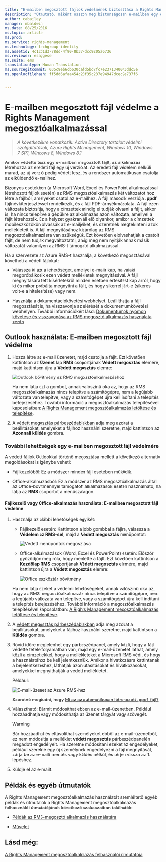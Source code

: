 ```yaml
---
title: "E-mailben megosztott fájlok védelmének biztosítása a Rights Management megosztóalkalmazással | Azure RMS"
description: "Útmutató, miként osszon meg biztonságosan e-mailben egy dokumentumot."
author: cabailey
manager: mbaldwin
ms.date: 08/25/2016
ms.topic: article
ms.prod: 
ms.service: rights-management
ms.technology: techgroup-identity
ms.assetid: 4c1cd1d3-78dd-4f90-8b37-dcc9205a6736
ms.reviewer: esaggese
ms.suite: ems
translationtype: Human Translation
ms.sourcegitcommit: 035c9eb6cb630cafd5bd7fc7e2371340043ddc5e
ms.openlocfilehash: ff5dd6afaa454c20f35c237e94947dcec9e737f6


---
```


# E-mailben megosztott fájl védelme a Rights Management megosztóalkalmazással

>*A következőkre vonatkozik: Active Directory tartalomvédelmi szolgáltatások, Azure Rights Management, Windows 10, Windows 7 SP1, Windows 8, Windows 8.1*

Amikor védetté tesz egy e-mailben megosztott fájlt, az alkalmazás létrehozza az eredeti fájl egy új verzióját. Az eredeti fájl védelem nélküli marad, az új verzió pedig védett lesz, és a rendszer automatikusan csatolja az elküldendő e-mailhez.

Bizonyos esetekben (a Microsoft Word, Excel és PowerPoint alkalmazással létrehozott fájlok esetén) az RMS megosztóalkalmazás két változatot hoz létre a fájlból, amelyeket csatol az e-mailhez. A fájl második verziója **.ppdf** fájlnévkiterjesztéssel rendelkezik, és a fájl PDF-árnyékmásolata. A fájl ezen változata biztosítja, hogy a címzettek mindig el tudják olvasni a fájlt, akkor is, ha nincs telepítve a gépükre az alkalmazás azon változata, amellyel a fájlt létrehozták. Ez a helyzet gyakran áll elő olyankor, amikor a címzettek mobileszközökön olvassák az e-mailjeiket, és szeretnék megtekinteni azok mellékleteit is. A fájl megnyitásához kizárólag az RMS megosztóalkalmazásra van szükségük. Ezt követően elolvashatják a csatolt fájlt, de nem tudják megváltoztatni, amíg meg nem nyitják annak másik változatát valamilyen az RMS-t támogató alkalmazással.

Ha a szervezete az Azure RMS-t használja, a következő megosztásával követheti a védett fájlokat:

-   Válassza ki azt a lehetőséget, amellyel e-mailt kap, ha valaki megpróbálkozik ezen védett mellékletek megnyitásával. A fájl megnyitására tett kísérletekről minden esetben értesítést kap arról, hogy ki és mikor próbálta megnyitni a fájlt, és hogy sikerrel járt-e (sikeres volt-e a hitelesítése) vagy nem.

-   Használja a dokumentációkövetési webhelyet. Leállíthatja a fájl megosztását is, ha visszavonja az elérését a dokumentumkövetési webhelyen. További információkért lásd: [Dokumentumok nyomon követése és visszavonása az RMS-megosztó alkalmazás használata során](sharing-app-track-revoke.md).

## Outlook használata: E-mailben megosztott fájl védelme

1.  Hozza létre az e-mail üzenetet, majd csatolja a fájlt. Ezt követően kattintson az **Üzenet** lap **RMS** csoportjának **Védett megosztás** elemére, majd kattintson újra a **Védett megosztás** elemre:

    ![Outlook bővítmény az RMS megosztóalkalmazáshoz](../media/ADRMS_MSRMSApp_SP_OutlookToolbar.png)

    Ha nem látja ezt a gombot, annak valószínű oka az, hogy az RMS megosztóalkalmazás nincs telepítve a számítógépre, nem a legújabb változata van telepítve, vagy a számítógépet újra kell indítani a telepítés befejezéséhez. További információ a megosztóalkalmazás telepítésével kapcsolatban: [A Rights Management megosztóalkalmazás letöltése és telepítése](install-sharing-app.md).

2.  A [védett megosztás párbeszédablakban](sharing-app-dialog-box.md) adja meg azokat a beállításokat, amelyeket a fájlhoz használni szeretne, majd kattintson az **Azonnali küldés** gombra.

### További lehetőségek egy e-mailben megosztott fájl védelmére
A védett fájlok Outlookkal történő megosztása mellett a következő alternatív megoldásokat is igénybe veheti:

-   Fájlkezelőből: Ez a módszer minden fájl esetében működik.

-   Office-alkalmazásból: Ez a módszer az RMS megosztóalkalmazás által az Office-bővítménnyel támogatott alkalmazások esetén használható, ha látja az **RMS** csoportot a menüszalagon.

#### Fájlkezelő vagy Office-alkalmazás használata: E-mailben megosztott fájl védelme

1.  Használja az alábbi lehetőségek egyikét:

    -   Fájlkezelő esetén: Kattintson a jobb gombbal a fájlra, válassza a **Védelem az RMS-sel**, majd a **Védett megosztás** menüpontot:

        ![Védett menüpontok megosztása](../media/ADRMS_MSRMSApp_ShareProtectedMenu.png)

    -   Office-alkalmazások (Word, Excel és PowerPoint) esetén: Először győződjön meg róla, hogy mentette a fájlt. Ezt követően kattintson a **Kezdőlap** **RMS** csoportjának **Védett megosztás** elemére, majd kattintson újra a **Védett megosztás** elemre:

        ![Office eszköztár bővítmény](../media/ADRMS_MSRMSApp_SP_OfficeToolbar.png)

    Ha nem látja ezeket a védelmi lehetőségeket, annak valószínű oka az, hogy az RMS megosztóalkalmazás nincs telepítve a számítógépre, nem a legújabb változata van telepítve, vagy a számítógépet újra kell indítani a telepítés befejezéséhez. További információ a megosztóalkalmazás telepítésével kapcsolatban: [A Rights Management megosztóalkalmazás letöltése és telepítése](install-sharing-app.md).

2.  A [védett megosztás párbeszédablakban](sharing-app-dialog-box.md) adja meg azokat a beállításokat, amelyeket a fájlhoz használni szeretne, majd kattintson a **Küldés** gombra.

3.  Rövid időre megjelenhet egy párbeszédpanel, amely közli, hogy a fájl védetté tétele folyamatban van, majd egy e-mail-üzenetet láthat, amely közli a címzettekkel, hogy a mellékleteket a Microsoft RMS védi, és hogy a használatához be kell jelentkezniük. Amikor a hivatkozásra kattintanak a bejelentkezéshez, láthatják azon utasításokat és hivatkozásokat, amelyekkel megnyithatják a védett mellékletet.

    Például:

    ![E-mail-üzenet az Azure RMS-hez](../media/ADRMS_MSRMSApp_EmailMessage.PNG)

    Szeretné megtudni, hogy [Mi az az automatikusan létrehozott .ppdf-fájl?](sharing-app-dialog-box.md#what-s-the-ppdf-file-that-s-automatically-created)

4.  Választható: Bármit módosíthat ebben az e-mail-üzenetben. Például hozzáadhatja vagy módosíthatja az üzenet tárgyát vagy szövegét.

    > [!WARNING]
    > Bár hozzáadhat és eltávolíthat személyeket ebből az e-mail-üzenetből, ez nem módosítja a melléklet **védett megosztás** párbeszédpanelén megadott engedélyeit. Ha szeretné módosítani ezeket az engedélyeket, például szeretné egy új személynek engedélyezni a fájl megnyitását, zárja be az e-mailt mentés vagy küldés nélkül, és térjen vissza az 1. lépéshez.

5.  Küldje el az e-mailt.

## Példák és egyéb útmutatók
A Rights Management megosztóalkalmazás használatát szemléltető egyéb példák és útmutatók a Rights Management megosztóalkalmazás felhasználói útmutatójának következő szakaszaiban találhatók:

-   [Példák az RMS-megosztó alkalmazás használatára](sharing-app-user-guide.md#examples-for-using-the-rms-sharing-application)

-   [Művelet](sharing-app-user-guide.md#what-do-you-want-to-do)

## Lásd még:
[A Rights Management megosztóalkalmazás felhasználói útmutatója](sharing-app-user-guide.md)



<!--HONumber=Aug16_HO4-->


